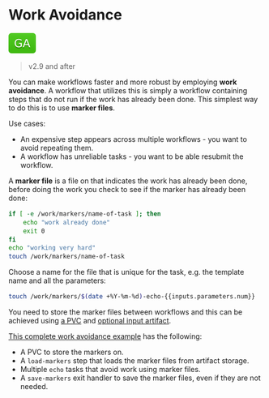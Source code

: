 # Work Avoidance

![GA](assets/ga.svg)

> v2.9 and after

You can make workflows faster and more robust by employing **work avoidance**. A workflow that utilizes this is simply a workflow containing steps that do not run if the work has already been done. This simplest way to do this is to use **marker files**.

Use cases:

* An expensive step appears across multiple workflows - you want to avoid repeating them.
* A workflow has unreliable tasks - you want to be able resubmit the workflow.

A **marker file** is a file on that indicates the work has already been done, before doing the work you check to see if the marker has already been done:

```sh
if [ -e /work/markers/name-of-task ]; then
    echo "work already done"
    exit 0
fi
echo "working very hard"
touch /work/markers/name-of-task
```
 
Choose a name for the file that is unique for the task, e.g. the template name and all the parameters:

```sh
touch /work/markers/$(date +%Y-%m-%d)-echo-{{inputs.parameters.num}}
``` 
 
You need to store the marker files between workflows and this can be achieved using [a PVC](fields.md#persistentvolumeclaim) and [optional input artifact](fields.md#artifact). 

[This complete work avoidance example](../examples/work-avoidance.yaml) has the following:

* A PVC to store the markers on.
* A `load-markers` step that loads the marker files from artifact storage.
* Multiple `echo` tasks that avoid work using marker files.
* A `save-markers` exit handler to save the marker files, even if they are not needed. 

